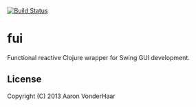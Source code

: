 [![Build Status](https://secure.travis-ci.org/avh4/fui.png?branch=master)](http://travis-ci.org/avh4/fui)

# fui

Functional reactive Clojure wrapper for Swing GUI development.

## License

Copyright (C) 2013 Aaron VonderHaar
